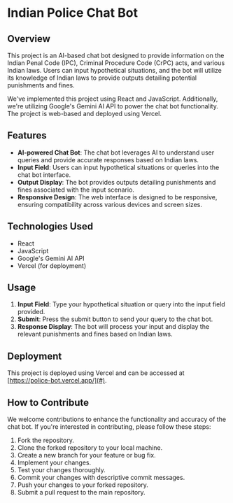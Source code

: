 # Indian Police Chat Bot

## Overview
This project is an AI-based chat bot designed to provide information on the Indian Penal Code (IPC), Criminal Procedure Code (CrPC) acts, and various Indian laws. Users can input hypothetical situations, and the bot will utilize its knowledge of Indian laws to provide outputs detailing potential punishments and fines.

We've implemented this project using React and JavaScript. Additionally, we're utilizing Google's Gemini AI API to power the chat bot functionality. The project is web-based and deployed using Vercel.

## Features
- **AI-powered Chat Bot**: The chat bot leverages AI to understand user queries and provide accurate responses based on Indian laws.
- **Input Field**: Users can input hypothetical situations or queries into the chat bot interface.
- **Output Display**: The bot provides outputs detailing punishments and fines associated with the input scenario.
- **Responsive Design**: The web interface is designed to be responsive, ensuring compatibility across various devices and screen sizes.

## Technologies Used
- React
- JavaScript
- Google's Gemini AI API
- Vercel (for deployment)

## Usage
1. **Input Field**: Type your hypothetical situation or query into the input field provided.
2. **Submit**: Press the submit button to send your query to the chat bot.
3. **Response Display**: The bot will process your input and display the relevant punishments and fines based on Indian laws.

## Deployment
This project is deployed using Vercel and can be accessed at [https://police-bot.vercel.app/](#).

## How to Contribute
We welcome contributions to enhance the functionality and accuracy of the chat bot. If you're interested in contributing, please follow these steps:
1. Fork the repository.
2. Clone the forked repository to your local machine.
3. Create a new branch for your feature or bug fix.
4. Implement your changes.
5. Test your changes thoroughly.
6. Commit your changes with descriptive commit messages.
7. Push your changes to your forked repository.
8. Submit a pull request to the main repository.






